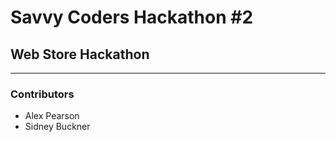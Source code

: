 # Savvy Coders Hackathon \#2
## Web Store Hackathon

---

### Contributors
+ Alex Pearson
+ Sidney Buckner
